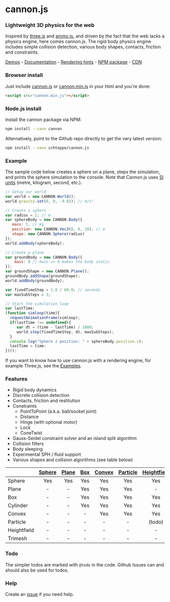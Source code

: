 # cannon.js

### Lightweight 3D physics for the web
Inspired by [three.js](https://github.com/mrdoob/three.js) and [ammo.js](https://github.com/kripken/ammo.js), and driven by the fact that the web lacks a physics engine, here comes cannon.js.
The rigid body physics engine includes simple collision detection, various body shapes, contacts, friction and constraints.

[Demos](http://schteppe.github.io/cannon.js) - [Documentation](http://schteppe.github.io/cannon.js/docs) - [Rendering hints](https://github.com/schteppe/cannon.js/tree/master/examples) - [NPM package](https://npmjs.org/package/cannon) - [CDN](https://cdnjs.com/libraries/cannon.js)

### Browser install

Just include [cannon.js](https://github.com/schteppe/cannon.js/releases/download/v0.6.2/cannon.js) or [cannon.min.js](https://github.com/schteppe/cannon.js/releases/download/v0.6.2/cannon.min.js) in your html and you're done:

```html
<script src="cannon.min.js"></script>
```

### Node.js install

Install the cannon package via NPM:

```bash
npm install --save cannon
```

Alternatively, point to the Github repo directly to get the very latest version:

```bash
npm install --save schteppe/cannon.js
```

### Example

The sample code below creates a sphere on a plane, steps the simulation, and prints the sphere simulation to the console. Note that Cannon.js uses [SI units](http://en.wikipedia.org/wiki/International_System_of_Units) (metre, kilogram, second, etc.).

```javascript
// Setup our world
var world = new CANNON.World();
world.gravity.set(0, 0, -9.82); // m/s²

// Create a sphere
var radius = 1; // m
var sphereBody = new CANNON.Body({
   mass: 5, // kg
   position: new CANNON.Vec3(0, 0, 10), // m
   shape: new CANNON.Sphere(radius)
});
world.addBody(sphereBody);

// Create a plane
var groundBody = new CANNON.Body({
    mass: 0 // mass == 0 makes the body static
});
var groundShape = new CANNON.Plane();
groundBody.addShape(groundShape);
world.addBody(groundBody);

var fixedTimeStep = 1.0 / 60.0; // seconds
var maxSubSteps = 3;

// Start the simulation loop
var lastTime;
(function simloop(time){
  requestAnimationFrame(simloop);
  if(lastTime !== undefined){
     var dt = (time - lastTime) / 1000;
     world.step(fixedTimeStep, dt, maxSubSteps);
  }
  console.log("Sphere z position: " + sphereBody.position.z);
  lastTime = time;
})();
```

If you want to know how to use cannon.js with a rendering engine, for example Three.js, see the [Examples](examples).

### Features
* Rigid body dynamics
* Discrete collision detection
* Contacts, friction and restitution
* Constraints
   * PointToPoint (a.k.a. ball/socket joint)
   * Distance
   * Hinge (with optional motor)
   * Lock
   * ConeTwist
* Gauss-Seidel constraint solver and an island split algorithm
* Collision filters
* Body sleeping
* Experimental SPH / fluid support
* Various shapes and collision algorithms (see table below)

|             | [Sphere](http://schteppe.github.io/cannon.js/docs/classes/Sphere.html) | [Plane](http://schteppe.github.io/cannon.js/docs/classes/Plane.html) | [Box](http://schteppe.github.io/cannon.js/docs/classes/Box.html) | [Convex](http://schteppe.github.io/cannon.js/docs/classes/ConvexPolyhedron.html) | [Particle](http://schteppe.github.io/cannon.js/docs/classes/Particle.html) | [Heightfield](http://schteppe.github.io/cannon.js/docs/classes/Heightfield.html) | [Trimesh](http://schteppe.github.io/cannon.js/docs/classes/Trimesh.html) |
| :-----------|:------:|:-----:|:---:|:------:|:--------:|:-----------:|:-------:|
| Sphere      | Yes    | Yes   | Yes | Yes    | Yes      | Yes         | Yes     |
| Plane       | -      | -     | Yes | Yes    | Yes      | -           | Yes     |
| Box         | -      | -     | Yes | Yes    | Yes      | Yes         | (todo)  |
| Cylinder    | -      | -     | Yes | Yes    | Yes      | Yes         | (todo)  |
| Convex      | -      | -     | -   | Yes    | Yes      | Yes         | (todo)  |
| Particle    | -      | -     | -   | -      | -        | (todo)      | (todo)  |
| Heightfield | -      | -     | -   | -      | -        | -           | (todo)  |
| Trimesh     | -      | -     | -   | -      | -        | -           | -       |

### Todo
The simpler todos are marked with ```@todo``` in the code. Github Issues can and should also be used for todos.

### Help
Create an [issue](https://github.com/schteppe/cannon.js/issues) if you need help.
